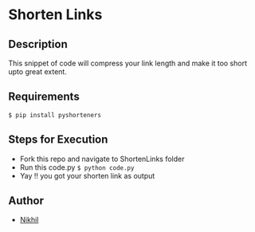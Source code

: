 # Shorten Links

## Description
This snippet of code will compress your link length and make it too short upto great extent.

## Requirements

`$ pip install pyshorteners`

## Steps for Execution
- Fork this repo and navigate to ShortenLinks folder
- Run this code.py `$ python code.py`
- Yay !! you got your shorten link as output

## Author
 - [Nikhil](https://github.com/nikhilsh027)

